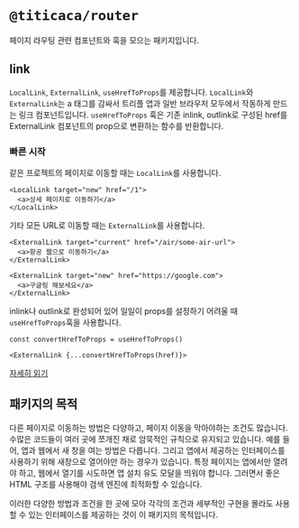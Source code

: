 # `@titicaca/router`

페이지 라우팅 관련 컴포넌트와 훅을 모으는 패키지입니다.

## link

`LocalLink`, `ExternalLink`, `useHrefToProps`를 제공합니다.
`LocalLink`와 `ExternalLink`는 a 태그를 감싸서 트리플 앱과 일반 브라우저 모두에서 작동하게 만드는 링크 컴포넌트입니다.
`useHrefToProps` 훅은 기존 inlink, outlink로 구성된 href를 ExternalLink 컴포넌트의 prop으로 변환하는 함수를 반환합니다.

### 빠른 시작

같은 프로젝트의 페이지로 이동할 때는 `LocalLink`를 사용합니다.

```tsx
<LocalLink target="new" href="/1">
  <a>상세 페이지로 이동하기</a>
</LocalLink>
```

기타 모든 URL로 이동할 때는 `ExternalLink`를 사용합니다.

```tsx
<ExternalLink target="current" href="/air/some-air-url">
  <a>항공 웹으로 이동하기</a>
</ExternalLink>
```

```tsx
<ExternalLink target="new" href="https://google.com">
  <a>구글링 해보세요</a>
</ExternalLink>
```

inlink나 outlink로 완성되어 있어 일일이 props를 설정하기 어려울 때 `useHrefToProps`훅을 사용합니다.

```tsx
const convertHrefToProps = useHrefToProps()

<ExternalLink {...convertHrefToProps(href)}>
```

[자세히 읽기](./src/link/README.md)

## 패키지의 목적

다른 페이지로 이동하는 방법은 다양하고, 페이지 이동을 막아야하는 조건도 많습니다.
수많은 코드들이 여러 곳에 쪼개진 채로 암묵적인 규칙으로 유지되고 있습니다.
예를 들어, 앱과 웹에서 새 창을 여는 방법은 다릅니다.
그리고 앱에서 제공하는 인터페이스를 사용하기 위해 새창으로 열어야만 하는 경우가 있습니다.
특정 페이지는 앱에서만 열려야 하고, 웹에서 열기를 시도하면 앱 설치 유도 모달을 띄워야 합니다.
그러면서 좋은 HTML 구조를 사용해야 검색 엔진에 최적화할 수 있습니다.

이러한 다양한 방법과 조건을 한 곳에 모아 각각의 조건과 세부적인 구현을 몰라도
사용할 수 있는 인터페이스를 제공하는 것이 이 패키지의 목적입니다.
